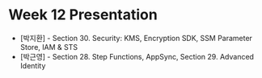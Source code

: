 # Week 12 Presentation

- [박지환] - Section 30. Security: KMS, Encryption SDK, SSM Parameter Store, IAM & STS
- [박근영] - Section 28. Step Functions, AppSync, Section 29. Advanced Identity
